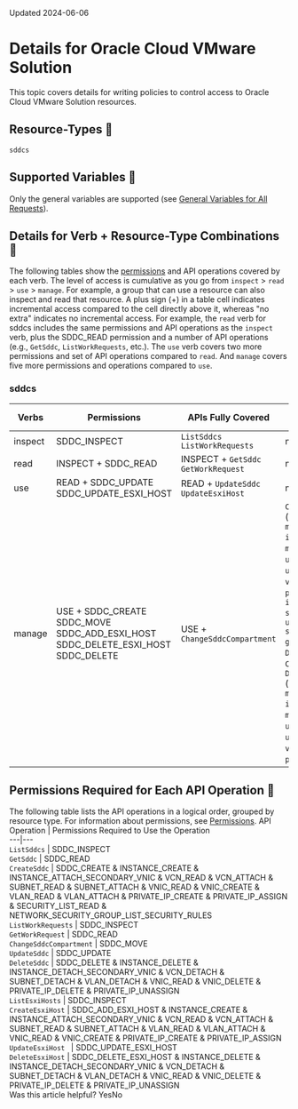 Updated 2024-06-06
# Details for Oracle Cloud VMware Solution
This topic covers details for writing policies to control access to Oracle Cloud VMware Solution resources.
## Resource-Types 🔗 
`sddcs`
## Supported Variables 🔗 
Only the general variables are supported (see [General Variables for All Requests](https://docs.oracle.com/en-us/iaas/Content/Identity/Reference/policyreference.htm#General)).
## Details for Verb + Resource-Type Combinations 🔗 
The following tables show the [permissions](https://docs.oracle.com/iaas/Content/Identity/policies/permissions.htm) and API operations covered by each verb. The level of access is cumulative as you go from `inspect` > `read` > `use` > `manage`. For example, a group that can use a resource can also inspect and read that resource. A plus sign (+) in a table cell indicates incremental access compared to the cell directly above it, whereas "no extra" indicates no incremental access. 
For example, the `read` verb for sddcs includes the same permissions and API operations as the `inspect` verb, plus the SDDC_READ permission and a number of API operations (e.g., `GetSddc`, `ListWorkRequests`, etc.). The `use` verb covers two more permissions and set of API operations compared to `read`. And `manage` covers five more permissions and operations compared to `use`.
### sddcs
Verbs | Permissions | APIs Fully Covered | APIs Partially Covered  
---|---|---|---  
inspect | SDDC_INSPECT | `ListSddcs` `ListWorkRequests` | none  
read | INSPECT + SDDC_READ | INSPECT + `GetSddc` `GetWorkRequest` | none  
use | READ + SDDC_UPDATE SDDC_UPDATE_ESXI_HOST | READ + `UpdateSddc` `UpdateEsxiHost` | none  
manage | USE + SDDC_CREATE SDDC_MOVE SDDC_ADD_ESXI_HOST SDDC_DELETE_ESXI_HOST SDDC_DELETE | USE + `ChangeSddcCompartment` | `CreateSddc` (also need `manage instances`, `manage vcns`, `use subnets`, `use vnics`, `use vlans`, `use private-ips`, `inspect security-lists`, `use network-security-groups`) `DeleteSddc`, `CreateEsxiHost`, `DeleteEsxiHost` (also need `manage instances`, `manage vcns`, `use subnets`, `use vnics`, `use vlans`, `use private-ips`)  
## Permissions Required for Each API Operation 🔗 
The following table lists the API operations in a logical order, grouped by resource type.
For information about permissions, see [Permissions](https://docs.oracle.com/en-us/iaas/Content/Identity/Concepts/policyadvancedfeatures.htm#Permissi).
API Operation | Permissions Required to Use the Operation  
---|---  
`ListSddcs` | SDDC_INSPECT  
`GetSddc` | SDDC_READ  
`CreateSddc` | SDDC_CREATE & INSTANCE_CREATE & INSTANCE_ATTACH_SECONDARY_VNIC & VCN_READ & VCN_ATTACH & SUBNET_READ & SUBNET_ATTACH & VNIC_READ & VNIC_CREATE & VLAN_READ & VLAN_ATTACH & PRIVATE_IP_CREATE & PRIVATE_IP_ASSIGN & SECURITY_LIST_READ & NETWORK_SECURITY_GROUP_LIST_SECURITY_RULES  
`ListWorkRequests` | SDDC_INSPECT  
`GetWorkRequest` | SDDC_READ  
`ChangeSddcCompartment` | SDDC_MOVE  
`UpdateSddc` | SDDC_UPDATE  
`DeleteSddc` | SDDC_DELETE & INSTANCE_DELETE & INSTANCE_DETACH_SECONDARY_VNIC & VCN_DETACH & SUBNET_DETACH & VLAN_DETACH & VNIC_READ & VNIC_DELETE & PRIVATE_IP_DELETE & PRIVATE_IP_UNASSIGN  
`ListEsxiHosts` | SDDC_INSPECT  
`CreateEsxiHost` |  SDDC_ADD_ESXI_HOST & INSTANCE_CREATE & INSTANCE_ATTACH_SECONDARY_VNIC & VCN_READ & VCN_ATTACH & SUBNET_READ & SUBNET_ATTACH & VLAN_READ & VLAN_ATTACH & VNIC_READ & VNIC_CREATE & PRIVATE_IP_CREATE & PRIVATE_IP_ASSIGN  
`UpdateEsxiHost	` | SDDC_UPDATE_ESXI_HOST  
`DeleteEsxiHost` | SDDC_DELETE_ESXI_HOST & INSTANCE_DELETE & INSTANCE_DETACH_SECONDARY_VNIC & VCN_DETACH & SUBNET_DETACH & VLAN_DETACH & VNIC_READ & VNIC_DELETE & PRIVATE_IP_DELETE & PRIVATE_IP_UNASSIGN  
Was this article helpful?
YesNo

